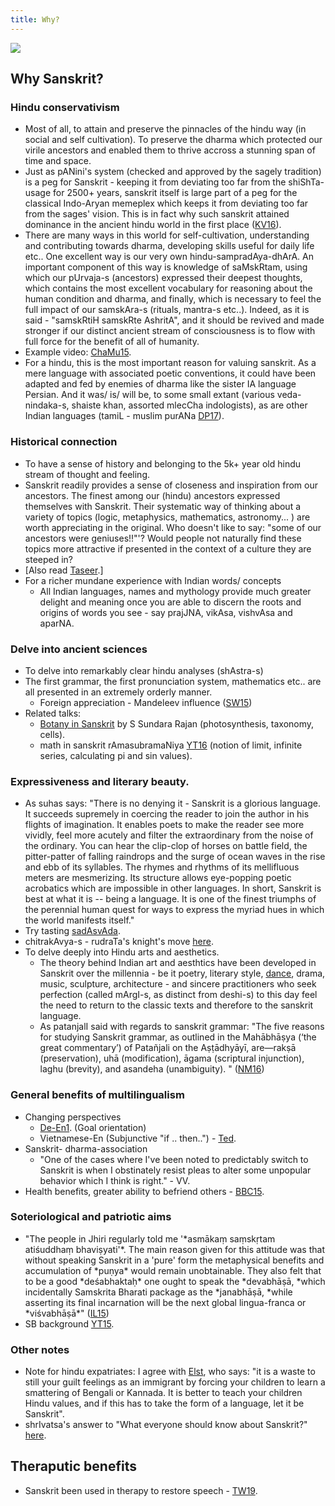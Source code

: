 ```yaml
---
title: Why?
---
```


![](http://upload.wikimedia.org/wikipedia/commons/thumb/3/3f/Devimahatmya_Sanskrit_MS_Nepal_11c.jpg/400px-Devimahatmya_Sanskrit_MS_Nepal_11c.jpg)



## Why Sanskrit?
### Hindu conservativism
- Most of all, to attain and preserve the pinnacles of the hindu way (in social and self cultivation). To preserve the dharma which protected our virile ancestors and enabled them to thrive accross a stunning span of time and space.
- Just as pANini's system (checked and approved by the sagely tradition) is a peg for Sanskrit - keeping it from deviating too far from the shiShTa-usage for 2500+ years, sanskrit itself is large part of a peg for the classical Indo-Aryan memeplex which keeps it from deviating too far from the sages' vision.﻿ This is in fact why such sanskrit attained dominance in the ancient hindu world in the first place ([KV16](https://agnimaan.wordpress.com/2016/05/19/%E0%A4%95%E0%A5%81%E0%A4%A4%E0%A4%83-%E0%A4%B8%E0%A4%82%E0%A4%B8%E0%A5%8D%E0%A4%95%E0%A5%83%E0%A4%A4%E0%A4%B8%E0%A5%8D%E0%A4%AF-%E0%A4%AA%E0%A5%8D%E0%A4%B0%E0%A4%AD%E0%A5%81%E0%A4%A4%E0%A5%8D%E0%A4%B5/)).
- There are many ways in this world for self-cultivation, understanding and contributing towards dharma, developing skills useful for daily life etc.. One excellent way is our very own hindu-sampradAya-dhArA. An important component of this way is knowledge of saMskRtam, using which our pUrvaja-s (ancestors) expressed their deepest thoughts, which contains the most excellent vocabulary for reasoning about the human condition and dharma, and finally, which is necessary to feel the full impact of our samskAra-s (rituals, mantra-s etc..). Indeed, as it is said - "samskRtiH samskRte AshritA", and it should be revived and made stronger if our distinct ancient stream of consciousness is to flow with full force for the benefit of all of humanity.
- Example video: [ChaMu15](https://youtu.be/lKljhDp9boU?t=595).
- For a hindu, this is the most important reason for valuing sanskrit. As a mere language with associated poetic conventions, it could have been adapted and fed by enemies of dharma like the sister IA language Persian. And it was/ is/ will be, to some small extant (various veda-nindaka-s, shaiste khan, assorted mlecCha indologists), as are other Indian languages (tamiL - muslim purANa [DP17](http://www.mid-day.com/articles/devdutt-pattanaik-a-purana-for-muslims/18465165)).

### Historical connection
- To have a sense of history and belonging to the 5k+ year old hindu stream of thought and feeling.
- Sanskrit readily provides a sense of closeness and inspiration from our ancestors. The finest among our (hindu) ancestors expressed themselves with Sanskrit. Their systematic way of thinking about a variety of topics (logic, metaphysics, mathematics, astronomy... ) are worth appreciating in the original. Who doesn't like to say: "some of our ancestors were geniuses!!"'? Would people not naturally find these topics more attractive if presented in the context of a culture they are steeped in?
- \[Also read [Taseer](http://www.openthemagazine.com/article/art-culture/a-historical-sense).\]
- For a richer mundane experience with Indian words/ concepts
    - All Indian languages, names and mythology provide much greater delight and meaning once you are able to discern the roots and origins of words you see - say prajJNA, vikAsa, vishvAsa and aparNA.

### Delve into ancient sciences
- To delve into remarkably clear hindu analyses (shAstra-s)
- The first grammar, the first pronunciation system, mathematics etc.. are all presented in an extremely orderly manner.
    - Foreign appreciation - Mandeleev influence ([SW15](http://swarajyamag.com/ideas/sanskrit-and-mendeleevs-periodic-table-of-elements/))
- Related talks:
    - [Botany in Sanskrit](https://www.youtube.com/watch?v=lFvzTH-q2Uw&list=WL#t=3161) by S Sundara Rajan (photosynthesis, taxonomy, cells).
    - math in sanskrit rAmasubramaNiya [YT16](https://www.youtube.com/watch?v=iVEc_wQ4YTM) (notion of limit, infinite series, calculating pi and sin values).

### Expressiveness and literary beauty.
- As suhas says: "There is no denying it - Sanskrit is a glorious language. It succeeds supremely in coercing the reader to join the author in his flights of imagination. It enables poets to make the reader see more vividly, feel more acutely and filter the extraordinary from the noise of the ordinary. You can hear the clip-clop of horses on battle field, the pitter-patter of falling raindrops and the surge of ocean waves in the rise and ebb of its syllables. The rhymes and rhythms of its mellifluous meters are mesmerizing. Its structure allows eye-popping poetic acrobatics which are impossible in other languages. In short, Sanskrit is best at what it is -- being a language. It is one of the finest triumphs of the perennial human quest for ways to express the myriad hues in which the world manifests itself."
- Try tasting [sadAsvAda](https://groups.google.com/forum/#!forum/sadaswada).
- chitrakAvya-s - rudraTa's knight's move [here](http://gssmurthy.blogspot.com/2016/01/rudrata-and-his-knights-move-verse.html).
- To delve deeply into Hindu arts and aesthetics.
    - The theory behind Indian art and aesthtics have been developed in Sanskrit over the millennia - be it poetry, literary style, [dance](http://www.youtube.com/watch?v=yV_DVf4wmYE&list=PL798BE0DBBDF1AA1D), drama, music, sculpture, architecture - and sincere practitioners who seek perfection (called mArgI-s, as distinct from deshi-s) to this day feel the need to return to the classic texts and therefore to the sanskrit language.
    - As patanjalI said with regards to sanskrit grammar: "The five reasons for studying Sanskrit grammar, as outlined in the Mahābhāṣya (‘the great commentary’) of Patañjali on the Aṣṭādhyāyī, are—rakṣā (preservation), uhā (modification), āgama (scriptural injunction), laghu (brevity), and asandeha (unambiguity). " ([NM16](https://www.youtube.com/watch?v=Dw6swQpju7A))

### General benefits of multilingualism
- Changing perspectives
    - [De-En1](http://medicalxpress.com/news/2015-04-language-view-theworld.html?utm_content=buffer39c25&utm_medium=social&utm_source=facebook.com&utm_campaign=buffer). (Goal orientation)
    - Vietnamese-En (Subjunctive "if .. then..") - [Ted](https://www.youtube.com/watch?v=zeSVMG4GkeQ).
- Sanskrit- dharma-association
    - "One of the cases where I've been noted to predictably switch to Sanskrit is when I obstinately resist pleas to alter some unpopular behavior which I think is right." - VV.
- Health benefits, greater ability to befriend others - [BBC15](http://www.bbc.com/future/story/20150528-how-to-learn-30-languages).

### Soteriological and patriotic aims
- "The people in Jhiri regularly told me '\*asmākaṃ saṃskṛtam atiśuddhaṃ bhaviṣyati'\*. The main reason given for this attitude was that without speaking Sanskrit in a 'pure' form the metaphysical benefits and accumulation of \*puṇya\* would remain unobtainable. They also felt that to be a good \*deśabhaktaḥ\* one ought to speak the \*devabhāṣā, \*which incidentally Samskrita Bharati package as the \*janabhāṣā, \*while asserting its final incarnation will be the next global lingua-franca or \*viśvabhāṣā\*" ([IL15](http://list.indology.info/pipermail/indology_list.indology.info/2016-January/042636.html))
- SB background [YT15](https://youtu.be/cqx3z_clsjY?t=126).


### Other notes

- Note for hindu expatriates: I agree with [Elst](http://koenraadelst.blogspot.in/2012/05/hindu-survival-what-is-to-be-done.html), who says: "it is a waste to still your guilt feelings as an immigrant by forcing your children to learn a smattering of Bengali or Kannada. It is better to teach your children Hindu values, and if this has to take the form of a language, let it be Sanskrit".
- shrIvatsa's answer to "What everyone should know about Sanskrit?" [here](http://www.quora.com/What-are-some-mind-blowing-facts-about-Sanskrit-What-should-everyone-know-about-Sanskrit-language).

## Theraputic benefits
- Sanskrit been used in therapy to restore speech - [TW19](https://twitter.com/thiyaga89/status/1225985738392473601).